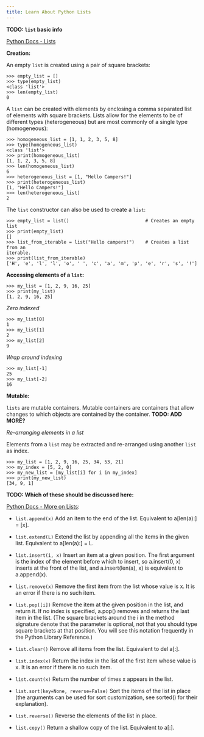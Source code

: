 ```yaml
---
title: Learn About Python Lists
---
```

**TODO: `list` basic info**

<a href='https://docs.python.org/3/library/stdtypes.html#lists' target='_blank' rel='nofollow'>Python Docs - Lists</a>

**Creation:**

An empty `list` is created using a pair of square brackets:

    >>> empty_list = []
    >>> type(empty_list)
    <class 'list'>
    >>> len(empty_list)
    0

A `list` can be created with elements by enclosing a comma separated list of elements with square brackets. Lists allow for the elements to be of different types (heterogeneous) but are most commonly of a single type (homogeneous):

    >>> homogeneous_list = [1, 1, 2, 3, 5, 8]
    >>> type(homogeneous_list)
    <class 'list'>
    >>> print(homogeneous_list)
    [1, 1, 2, 3, 5, 8]
    >>> len(homogeneous_list)
    6
    >>> heterogeneous_list = [1, "Hello Campers!"]
    >>> print(heterogeneous_list)
    [1, "Hello Campers!"]
    >>> len(heterogeneous_list)
    2

The `list` constructor can also be used to create a `list`:

    >>> empty_list = list()                            # Creates an empty list
    >>> print(empty_list)
    []
    >>> list_from_iterable = list("Hello campers!")    # Creates a list from an
    iterable.
    >>> print(list_from_iterable)
    ['H', 'e', 'l', 'l', 'o', ' ', 'c', 'a', 'm', 'p', 'e', 'r', 's', '!']

**Accessing elements of a `list`:**

    >>> my_list = [1, 2, 9, 16, 25]
    >>> print(my_list)
    [1, 2, 9, 16, 25]

_Zero indexed_

    >>> my_list[0]
    1
    >>> my_list[1]
    2
    >>> my_list[2]
    9

_Wrap around indexing_

    >>> my_list[-1]
    25
    >>> my_list[-2]
    16

**Mutable:**

`lists` are mutable containers. Mutable containers are containers that allow changes to which objects are contained by the container. **TODO: ADD MORE?**

_Re-arranging elements in a list_

Elements from a `list` may be extracted and re-arranged using another `list` as index. 
    
    >>> my_list = [1, 2, 9, 16, 25, 34, 53, 21]
    >>> my_index = [5, 2, 0]
    >>> my_new_list = [my_list[i] for i in my_index]
    >>> print(my_new_list)
    [34, 9, 1]
    

**TODO: Which of these should be discussed here:**

<a href='https://docs.python.org/3/tutorial/datastructures.html#more-on-lists' target='_blank' rel='nofollow'>Python Docs - More on Lists</a>:

*   `list.append(x)` Add an item to the end of the list. Equivalent to a[len(a):] = [x].

*   `list.extend(L)` Extend the list by appending all the items in the given list. Equivalent to a[len(a):] = L.

*   `list.insert(i, x)` Insert an item at a given position. The first argument is the index of the element before which to insert, so a.insert(0, x) inserts at the front of the list, and a.insert(len(a), x) is equivalent to a.append(x).

*   `list.remove(x)` Remove the first item from the list whose value is x. It is an error if there is no such item.

*   `list.pop([i])` Remove the item at the given position in the list, and return it. If no index is specified, a.pop() removes and returns the last item in the list. (The square brackets around the i in the method signature denote that the parameter is optional, not that you should type square brackets at that position. You will see this notation frequently in the Python Library Reference.)

*   `list.clear()` Remove all items from the list. Equivalent to del a[:].

*   `list.index(x)` Return the index in the list of the first item whose value is x. It is an error if there is no such item.

*   `list.count(x)` Return the number of times x appears in the list.

*   `list.sort(key=None, reverse=False)` Sort the items of the list in place (the arguments can be used for sort customization, see sorted() for their explanation).

*   `list.reverse()` Reverse the elements of the list in place.

*   `list.copy()` Return a shallow copy of the list. Equivalent to a[:].
